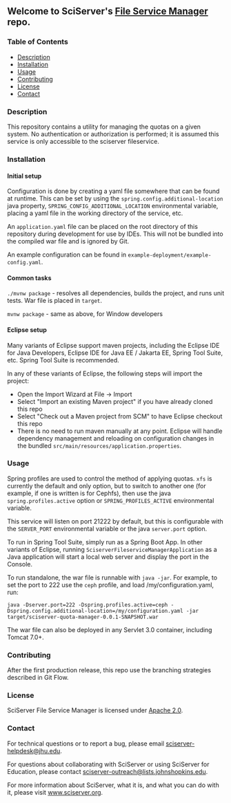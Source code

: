 <h2>Welcome to SciServer's <a href='https://github.com/sciserver/resource-management'>File Service Manager</a> repo.</h2>

<h3>Table of Contents</h3>
<ul>
<li><a href="#description">Description</a></li>
<li><a href="#installation">Installation</a></li>
<li><a href="#usage">Usage</a></li>
<li><a href="#contributing">Contributing</a></li>
<li><a href="#license">License</a></li>
<li><a href="#contact">Contact</a></li>
</ul>

<h3 id="description">Description</h3>

This repository contains a utility for managing the quotas on a given system. No authentication or authorization is performed; it is assumed this service is only accessible to the sciserver fileservice.

<h3 id="installation">Installation</h3>

<h4>Initial setup</h4>

Configuration is done by creating a yaml file somewhere that can be found at runtime. This can be set by using the `spring.config.additional-location` java property, `SPRING_CONFIG_ADDITIONAL_LOCATION` environmental variable, placing a yaml file in the working directory of the service, etc.

An `application.yaml` file can be placed on the root directory of this repository during development for use by IDEs. This will not be bundled into the compiled war file and is ignored by Git.

An example configuration can be found in `example-deployment/example-config.yaml`.

<h4>Common tasks</h4>

`./mvnw package` - resolves all dependencies, builds the project, and runs unit tests. War file is placed in `target`.

`mvnw package` - same as above, for Window developers

<h4>Eclipse setup</h4>

Many variants of Eclipse support maven projects, including the Eclipse IDE for Java Developers, Eclipse IDE for Java EE / Jakarta EE, Spring Tool Suite, etc. Spring Tool Suite is recommended.

In any of these variants of Eclipse, the following steps will import the project:

- Open the Import Wizard at File -> Import
- Select "Import an existing Maven project" if you have already cloned this repo
- Select "Check out a Maven project from SCM" to have Eclipse checkout this repo
- There is no need to run maven manually at any point. Eclipse will handle dependency management and reloading on configuration changes in the bundled `src/main/resources/application.properties`.

<h3 id="usage">Usage</h3>

Spring profiles are used to control the method of applying quotas. `xfs` is currently the default and only option, but to switch to another one (for example, if one is written is for Cephfs), then use the java `spring.profiles.active` option or `SPRING_PROFILES_ACTIVE` environmental variable.

This service will listen on port 21222 by default, but this is configurable with the `SERVER_PORT` environmental variable or the java `server.port` option.

To run in Spring Tool Suite, simply run as a Spring Boot App.
In other variants of Eclipse, running `SciserverFileserviceManagerApplication` as a Java application will start a local web server and display the port in the Console.

To run standalone, the war file is runnable with `java -jar`. For example, to set the port to 222 use the `ceph` profile, and load /my/configuration.yaml, run:

    java -Dserver.port=222 -Dspring.profiles.active=ceph -Dspring.config.additional-location=/my/configuration.yaml -jar target/sciserver-quota-manager-0.0.1-SNAPSHOT.war

The war file can also be deployed in any Servlet 3.0 container, including Tomcat 7.0+.

<h3 id="contributing">Contributing</h3>
After the first production release, this repo use the branching strategies described in Git Flow.

<h3 id="license">License</h3>

SciServer File Service Manager is licensed under <a href="http://www.sciserver.org/docs/license/LICENCE.txt" target="_blank">Apache 2.0</a>.

<h3 id="contact">Contact</h3>

For technical questions or to report a bug, please email sciserver-helpdesk@jhu.edu.

For questions about collaborating with SciServer or using SciServer for Education, please contact <a href="mailto:sciserver-outreach@lists.johnshopkins.edu">sciserver-outreach@lists.johnshopkins.edu</a>.

For more information about SciServer, what it is, and what you can do with it, please visit www.sciserver.org.
